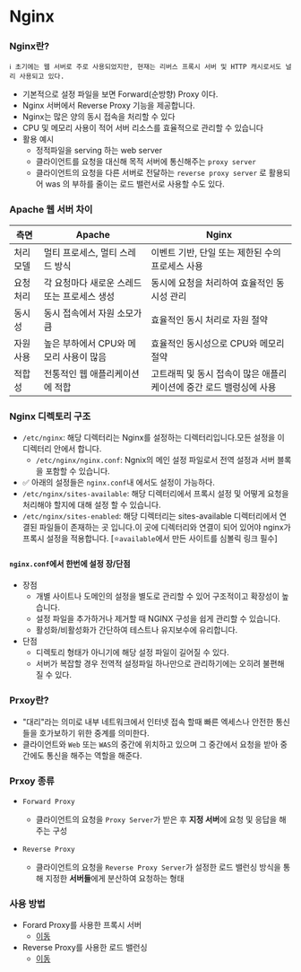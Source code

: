 # Nginx

### Nginx란?

```properties
ℹ️ 초기에는 웹 서버로 주로 사용되었지만, 현재는 리버스 프록시 서버 및 HTTP 캐시로서도 널리 사용되고 있다.
```

- 기본적으로 설정 파일을 보면 Forward(순방향) Proxy 이다.
- Nginx 서버에서 Reverse Proxy 기능을 제공합니다.
- Nginx는 많은 양의 동시 접속을 처리할 수 있다
- CPU 및 메모리 사용이 적어 서버 리소스를 효율적으로 관리할 수 있습니다
- 활용 예시
  - 정적파일을 serving 하는 web server
  - 클라이언트를 요청을 대신해 목적 서버에 통신해주는 `proxy server`
  - 클라이언트의 요청을 다른 서버로 전달하는 `reverse proxy server` 로 활용되어 was 의 부하를 줄이는 로드 밸런서로 사용할 수도 있다.

### Apache 웹 서버 차이

| 측면      | Apache                                       | Nginx                                                               |
| --------- | -------------------------------------------- | ------------------------------------------------------------------- |
| 처리 모델 | 멀티 프로세스, 멀티 스레드 방식              | 이벤트 기반, 단일 또는 제한된 수의 프로세스 사용                    |
| 요청 처리 | 각 요청마다 새로운 스레드 또는 프로세스 생성 | 동시에 요청을 처리하여 효율적인 동시성 관리                         |
| 동시성    | 동시 접속에서 자원 소모가 큼                 | 효율적인 동시 처리로 자원 절약                                      |
| 자원 사용 | 높은 부하에서 CPU와 메모리 사용이 많음       | 효율적인 동시성으로 CPU와 메모리 절약                               |
| 적합성    | 전통적인 웹 애플리케이션에 적합              | 고트래픽 및 동시 접속이 많은 애플리케이션에 중간 로드 밸렁싱에 사용 |

### Nginx 디렉토리 구조

- `/etc/nginx`: 해당 디렉터리는 Nginx를 설정하는 디렉터리입니다.모든 설정을 이 디렉터리 안에서 합니다.
  - `/etc/nginx/nginx.conf`: Ngnix의 메인 설정 파일로서 전역 설정과 서버 블록을 포함할 수 있습니다.
- ✅ 아래의 설정들은 `nginx.conf`내 에서도 설정이 가능하다.
- `/etc/nginx/sites-available`: 해당 디렉터리에서 프록시 설정 및 어떻게 요청을 처리해야 할지에 대해 설정 할 수 있습니다.
- `/etc/nginx/sites-enabled`: 해당 디렉터리는 sites-available 디렉터리에서 연결된 파일들이 존재하는 곳 입니다.이 곳에 디렉터리와 연결이 되어 있어야 nginx가 프록시 설정을 적용합니다. [⭐️`available`에서 만든 사이트를 심볼릭 링크 필수]

#### `nginx.conf`에서 한번에 설정 장/단점

- 장점
  - 개별 사이트나 도메인의 설정을 별도로 관리할 수 있어 구조적이고 확장성이 높습니다.
  - 설정 파일을 추가하거나 제거할 때 NGINX 구성을 쉽게 관리할 수 있습니다.
  - 활성화/비활성화가 간단하여 테스트나 유지보수에 유리합니다.
- 단점
  - 디렉토리 형태가 아니기에 해당 설정 파일이 길어질 수 있다.
  - 서버가 복잡할 경우 전역적 설정파일 하나만으로 관리하기에는 오히려 불편해 질 수 있다.

### Prxoy란?

- "대리"라는 의미로 내부 네트워크에서 인터넷 접속 할때 빠른 엑세스나 안전한 통신들을 호가보하기 위한 중계를 의미한다.
- 클라이언트와 `Web` 또는 `WAS`의 중간에 위치하고 있으며 그 중간에서 요청을 받아 중간에도 통신을 해주는 역할을 해준다.

### Prxoy 종류

- `Forward Proxy`
  - 클라이언트의 요청을 `Proxy Server`가 받은 후 **지정 서버**에 요청 및 응답을 해주는 구성
- `Reverse Proxy`

  - 클라이언트의 요청을 `Reverse Proxy Server`가 설정한 로드 밸런싱 방식을 통해 지정한 **서버들**에게 분산하여 요청하는 형태

### 사용 방법

- Forard Proxy를 사용한 프록시 서버
  - [이동](https://github.com/edel1212/nginxStudy/tree/main/proxy)
- Reverse Proxy를 사용한 로드 밸런싱
  - [이동](https://github.com/edel1212/nginxStudy/tree/main/reverse-proxy)

